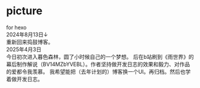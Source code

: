 # picture
for hexo<br>
2024年8月13日↓<br>
重新回来捣鼓博客。<br>
2025年4月3日<br>
今日初次进入暮色森林，圆了小时候自己的一个梦想。
后在b站刷到《雨世界》的幕后制作解说（BV14MZbYVEBL）。作者坚持做开发日志的效果和毅力、对作品的爱都令我羡慕。
我希望能把（去年计划的）博客换一个UI。再归档。然后也学着做开发日志。
